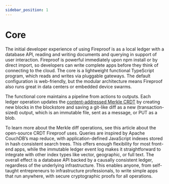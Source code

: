 ```yaml
---
sidebar_position: 1
---
```

# Core

The initial developer experience of using Fireproof is as a local ledger with a database API, reading and writing documents and querying in support of user interaction. Fireproof is powerful immediately upon npm install or by direct import, so developers can write complete apps before they think of connecting to the cloud. The core is a lightweight functional TypeScript program, which reads and writes via pluggable gateways. The default configuration is web-friendly, but the modular architecture means Fireproof also runs great in data centers or embedded device swarms.

The functional core maintains a pipeline from actions to outputs. Each ledger operation updates the [content-addressed Merkle CRDT](https://github.com/fireproof-storage/fireproof/blob/d38ed0032cdf59f757afc86cbbe76c435658c7e4/src/crdt-helpers.ts#L70) by creating new blocks in the blockstore and saving a git-like diff as a new (transaction-sized) output, which is an immutable file, sent as a message, or PUT as a blob.

To learn more about the Merkle diff operations, see this article about the open-source CRDT Fireproof uses.
Queries are inspired by Apache CouchDB’s map reduce, with application-defined JavaScript indexes stored in hash consistent search trees. This offers enough flexibility for most front-end apps, while the immutable ledger event log makes it straightforward to integrate with other index types like vector, geographic, or full text.
The overall effect is a database API backed by a causally consistent ledger, regardless of the underlying infrastructure. This enables anyone, from self-taught entrepreneurs to infrastructure professionals, to write simple apps that run anywhere, with secure cryptographic proofs for all operations.
